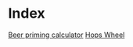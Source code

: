 <!-- TITLE: Tardigrade Beer -->
<!-- SUBTITLE: Moss Piggy!!! -->

# Index

[Beer priming calculator](https://www.brewersfriend.com/beer-priming-calculator/)
[Hops Wheel](https://tardigrade.pro/hops-wheel)
